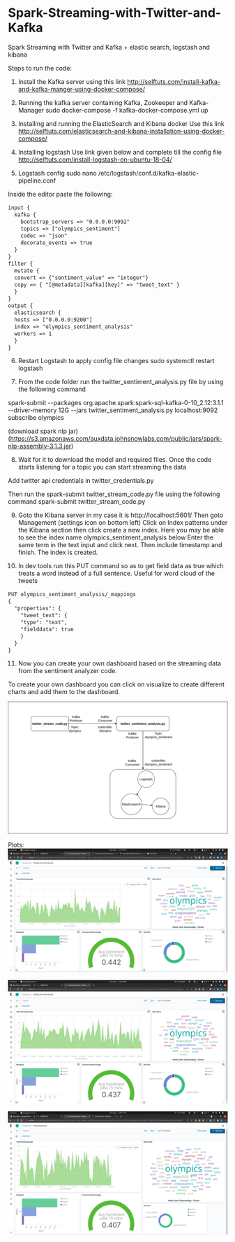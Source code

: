 # Spark-Streaming-with-Twitter-and-Kafka
Spark Streaming with Twitter and Kafka + elastic search, logstash and kibana


Steps to run the code:
1. Install the Kafka server using this link http://selftuts.com/install-kafka-and-kafka-manger-using-docker-compose/

2. Running the kafka server containing Kafka, Zookeeper and Kafka-Manager
sudo docker-compose -f kafka-docker-compose.yml up

3. Installing and running the ElasticSearch and Kibana docker
Use this link http://selftuts.com/elasticsearch-and-kibana-installation-using-docker-compose/

4. Installing logstash
Use link given below and complete till the config file
http://selftuts.com/install-logstash-on-ubuntu-18-04/


5. Logstash config
sudo nano /etc/logstash/conf.d/kafka-elastic-pipeline.conf

Inside the editor paste the following:

```
input {
  kafka {
    bootstrap_servers => "0.0.0.0:9092"
    topics => ["olympics_sentiment"]
    codec => "json"
    decorate_events => true
  }
}
filter {
  mutate {
  convert => {"sentiment_value" => "integer"}
  copy => { "[@metadata][kafka][key]" => "tweet_text" }
  }
}
output {
  elasticsearch {
  hosts => ["0.0.0.0:9200"]
  index => "olympics_sentiment_analysis"
  workers => 1
  }
}

```


6. Restart Logstash to apply config file changes
sudo systemctl restart logstash


7. From the code folder run the twitter_sentiment_analysis.py file by using the following
command

spark-submit --packages org.apache.spark:spark-sql-kafka-0-10_2.12:3.1.1 --driver-memory
12G --jars <location of spark nlp jar> twitter_sentiment_analysis.py localhost:9092 subscribe
olympics

(download spark nlp jar) (https://s3.amazonaws.com/auxdata.johnsnowlabs.com/public/jars/spark-nlp-assembly-3.1.3.jar)


8. Wait for it to download the model and required files. Once the code starts listening for a topic
you can start streaming the data

Add twitter api credentials in twitter_credentials.py


Then run the spark-submit twitter_stream_code.py file using the following command
spark-submit twitter_stream_code.py



9. Goto the Kibana server in my case it is http://localhost:5601/
Then goto Management (settings icon on bottom left)
Click on Index patterns under the Kibana section then click create a new index.
Here you may be able to see the index name olympics_sentiment_analysis below
Enter the same term in the text input and click next. Then include timestamp and finish.
The index is created.


10. In dev tools run this PUT command so as to get field data as true which treats a word
instead of a full sentence. Useful for word cloud of the tweets

```
PUT olympics_sentiment_analysis/_mappings
{
  "properties": {
    "tweet_text": {
    "type": "text",
    "fielddata": true
    }
  }
}
```


11. Now you can create your own dashboard based on the streaming data from the sentiment
analyzer code.

To create your own dashboard you can click on visualize to create different charts and add them
to the dashboard.

![](architecture.jpg)

Plots:
![](BD1.png)

![](BD2.png)

![](BD3.png)



